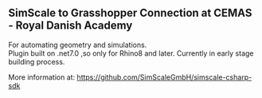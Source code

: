 ## SimScale to Grasshopper Connection at CEMAS - Royal Danish Academy
For automating geometry and simulations. <br/>
Plugin built on .net7.0 ,so only for Rhino8 and later. Currently in early stage building process. <br/>

More information at: https://github.com/SimScaleGmbH/simscale-csharp-sdk <br/>
